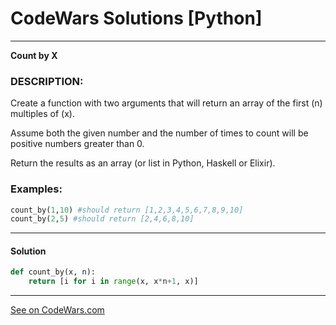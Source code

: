 # CodeWars Solutions [Python]
___
__Count by X__
### DESCRIPTION:
Create a function with two arguments that will return an array of the first (n) multiples of (x).

Assume both the given number and the number of times to count will be positive numbers greater than 0.

Return the results as an array (or list in Python, Haskell or Elixir).

### Examples:
```Python
count_by(1,10) #should return [1,2,3,4,5,6,7,8,9,10]
count_by(2,5) #should return [2,4,6,8,10]

```
___
#### Solution

```Python
def count_by(x, n):
    return [i for i in range(x, x*n+1, x)]
```
___
[See on CodeWars.com](https://www.codewars.com/kata/5513795bd3fafb56c200049e)

